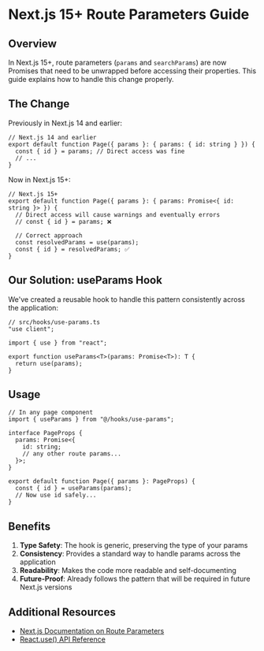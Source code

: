 # Next.js 15+ Route Parameters Guide

## Overview

In Next.js 15+, route parameters (`params` and `searchParams`) are now Promises that need to be unwrapped before accessing their properties. This guide explains how to handle this change properly.

## The Change

Previously in Next.js 14 and earlier:
```tsx
// Next.js 14 and earlier
export default function Page({ params }: { params: { id: string } }) {
  const { id } = params; // Direct access was fine
  // ...
}
```

Now in Next.js 15+:
```tsx
// Next.js 15+
export default function Page({ params }: { params: Promise<{ id: string }> }) {
  // Direct access will cause warnings and eventually errors
  // const { id } = params; ❌
  
  // Correct approach
  const resolvedParams = use(params);
  const { id } = resolvedParams; ✅
}
```

## Our Solution: useParams Hook

We've created a reusable hook to handle this pattern consistently across the application:

```tsx
// src/hooks/use-params.ts
"use client";

import { use } from "react";

export function useParams<T>(params: Promise<T>): T {
  return use(params);
}
```

## Usage

```tsx
// In any page component
import { useParams } from "@/hooks/use-params";

interface PageProps {
  params: Promise<{
    id: string;
    // any other route params...
  }>;
}

export default function Page({ params }: PageProps) {
  const { id } = useParams(params);
  // Now use id safely...
}
```

## Benefits

1. **Type Safety**: The hook is generic, preserving the type of your params
2. **Consistency**: Provides a standard way to handle params across the application
3. **Readability**: Makes the code more readable and self-documenting
4. **Future-Proof**: Already follows the pattern that will be required in future Next.js versions

## Additional Resources

- [Next.js Documentation on Route Parameters](https://nextjs.org/docs)
- [React.use() API Reference](https://react.dev/reference/react/use)
